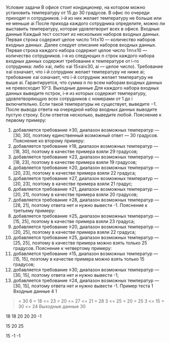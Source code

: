 Условие задачи
В офисе стоит кондиционер, на котором можно установить температуру от 
15 до 30 градусов.
В офис по очереди приходят n сотрудников. 
i-й из них желает температуру не больше или не меньше ai
После прихода каждого сотрудника определите, можно ли выставить температуру, которая удовлетворит всех в офисе.
Входные данные
Каждый тест состоит из нескольких наборов входных данных. Первая строка содержит целое число 
1≤t≤10 — количество наборов входных данных. Далее следует описание наборов входных данных.
Первая строка каждого набора содержит целое число 
1≤n≤10 — количество сотрудников.
i-я из следующих n строк каждого набора входных данных содержит требование к температуре от 
i-го сотрудника: либо ≥ai, либо ≤ai
15≤ai≤30, ai — целое число). Требование 
≥ai означает, что i-й сотрудник желает температуру не ниже ai; 
требование ≤ai означает, что i-й сотрудник желает температуру не выше ai.
Гарантируется, что сумма n по всем наборам входных данных не превосходит 10^3.
Выходные данные
Для каждого набора входных данных выведите nстрок, i-я из которых содержит температуру, удовлетворяющую всех сотрудников с номерами от 
1 до i включительно. Если такой температуры не существует, выведите −1. 
После вывода ответа на очередной набор входных данных выводите пустую строку.
Если ответов несколько, выведите любой.
Пояснение к первому примеру:
1. добавляется требование 
≥30, диапазон возможных температур — [30, 30], поэтому единственный возможный ответ — 30 градусов.
Пояснение ко второму примеру:
1. добавляется требование 
≥18, диапазон возможных температур — [18, 30], поэтому в качестве примера взяли 29 градусов;
2. добавляется требование 
≤23, диапазон возможных температур — [18, 23], поэтому в качестве примера взяли 19 градусов;
3. добавляется требование 
≥20, диапазон возможных температур — [20, 23], поэтому в качестве примера взяли 22 градуса;
4. добавляется требование 
≤27, диапазон возможных температур — [20, 23], поэтому в качестве примера взяли 21 градус;
5. добавляется требование
≤21, диапазон возможных температур —[20, 21], поэтому в качестве примера взяли 20 градусов;
6. добавляется требование 
≥28, диапазон возможных температур — [28, 21], поэтому ответа нет и нужно вывести -1.
Пояснение к третьему примеру:
1. добавляется требование 
≤25, диапазон возможных температур — [15, 25], поэтому в качестве примера взяли 23 градуса;
2. добавляется требование 
≥20, диапазон возможных температур — [20, 25], поэтому в качестве примера взяли 22 градуса;
3. добавляется требование 
≥25, диапазон возможных температур — [25, 25], поэтому в качестве примера можно взять только 25 градусов.
Пояснение к четвертому примеру:
1. добавляется требование 
≤15, диапазон возможных температур — [15, 15], поэтому в качестве примера можно взять только 15 градусов;
2. добавляется требование 
≥30, диапазон возможных температур — [30, 15], поэтому ответа нет и нужно вывести -1;
3. добавляется требование 
≤24, диапазон возможных температур — [30, 15], поэтому ответа нет и нужно вывести -1.
Пример теста 1
Входные данные
4
1
>= 30
6
>= 18
<= 23
>= 20
<= 27
<= 21
>= 28
3
<= 25
>= 20
>= 25
3
<= 15
>= 30
<= 24
Выходные данные
30

18
18
20
20
20
-1

15
20
25

15
-1
-1
